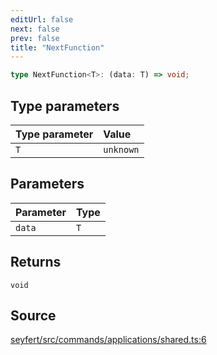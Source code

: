 ```yaml
---
editUrl: false
next: false
prev: false
title: "NextFunction"
---
```


```ts
type NextFunction<T>: (data: T) => void;
```

## Type parameters

| Type parameter | Value |
| :------ | :------ |
| `T` | `unknown` |

## Parameters

| Parameter | Type |
| :------ | :------ |
| `data` | `T` |

## Returns

`void`

## Source

[seyfert/src/commands/applications/shared.ts:6](https://github.com/potoland/potocuit/blob/c4fb0c1/src/commands/applications/shared.ts#L6)
